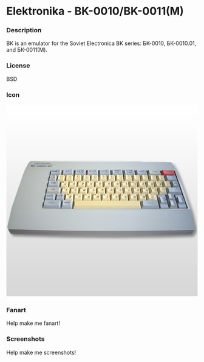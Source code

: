 # Elektronika - BK-0010/BK-0011(M)

### Description

BK is an emulator for the Soviet Electronica BK series: БК-0010, БК-0010.01, and БК-0011(M).

### License

BSD

### Icon

![Elektronika - BK-0010/BK-0011(M) icon](game.libretro.bk/resources/icon.png)

### Fanart

Help make me fanart!

### Screenshots

Help make me screenshots!
